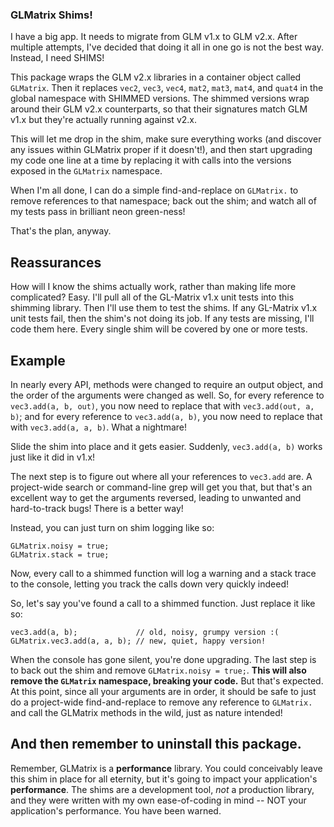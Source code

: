 ### GLMatrix Shims!

I have a big app. It needs to migrate from GLM v1.x to GLM v2.x. After
multiple attempts, I've decided that doing it all in one go is not the best
way. Instead, I need SHIMS!

This package wraps the GLM v2.x libraries in a container object called
`GLMatrix`. Then it replaces `vec2`, `vec3`, `vec4`, `mat2`, `mat3`, `mat4`, 
and `quat4` in the global namespace with SHIMMED versions. The shimmed 
versions wrap around their GLM v2.x counterparts, so that their signatures 
match GLM v1.x but they're actually running against v2.x.

This will let me drop in the shim, make sure everything works (and discover
any issues within GLMatrix proper if it doesn't!), and then start upgrading
my code one line at a time by replacing it with calls into the versions
exposed in the `GLMatrix` namespace.

When I'm all done, I can do a simple find-and-replace on `GLMatrix.` to remove references to that namespace; back out the shim; and watch all of my tests pass in brilliant neon green-ness!

That's the plan, anyway.


## Reassurances

How will I know the shims actually work, rather than making life more complicated? Easy. I'll pull all of the GL-Matrix v1.x unit tests into this shimming library. Then I'll use them to test the shims. If any GL-Matrix v1.x unit tests fail, then the shim's not doing its job. If any tests are missing, I'll code them here. Every single shim will be covered by one or more tests.


## Example

In nearly every API, methods were changed to require an output object, and the order of the arguments were changed as well. So, for every reference to `vec3.add(a, b, out)`, you now need to replace that with `vec3.add(out, a, b)`; and for every reference to `vec3.add(a, b)`, you now need to replace that with `vec3.add(a, a, b)`. What a nightmare!

Slide the shim into place and it gets easier. Suddenly, `vec3.add(a, b)` works just like it did in v1.x!

The next step is to figure out where all your references to `vec3.add` are. A project-wide search or command-line grep will get you that, but that's an excellent way to get the arguments reversed, leading to unwanted and hard-to-track bugs! There is a better way!

Instead, you can just turn on shim logging like so:

    GLMatrix.noisy = true;
    GLMatrix.stack = true;

Now, every call to a shimmed function will log a warning and a stack trace to the console, letting you track the calls down very quickly indeed!

So, let's say you've found a call to a shimmed function. Just replace it like so:

    vec3.add(a, b);             // old, noisy, grumpy version :(
    GLMatrix.vec3.add(a, a, b); // new, quiet, happy version!

When the console has gone silent, you're done upgrading. The last step is to back out the shim and remove `GLMatrix.noisy = true;`. **This will also remove the `GLMatrix` namespace, breaking your code.** But that's expected. At this point, since all your arguments are in order, it should be safe to just do a project-wide find-and-replace to remove any reference to `GLMatrix.` and call the GLMatrix methods in the wild, just as nature intended!


## And then remember to uninstall this package.

Remember, GLMatrix is a **performance** library. You could conceivably leave this shim in place for all eternity, but it's going to impact your application's **performance**. The shims are a development tool, _not_ a production library, and they were written with my own ease-of-coding in mind -- NOT your application's performance. You have been warned.
